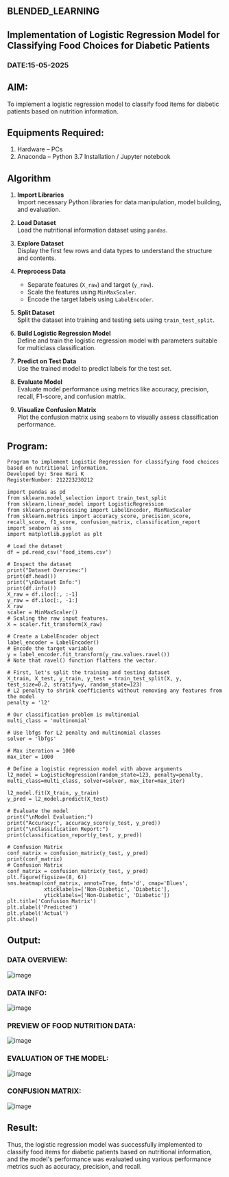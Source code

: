 ## BLENDED_LEARNING
## Implementation of Logistic Regression Model for Classifying Food Choices for Diabetic Patients
### DATE:15-05-2025
## AIM:
To implement a logistic regression model to classify food items for diabetic patients based on nutrition information.

## Equipments Required:
1. Hardware – PCs
2. Anaconda – Python 3.7 Installation / Jupyter notebook

## Algorithm

1. **Import Libraries**  
   Import necessary Python libraries for data manipulation, model building, and evaluation.

2. **Load Dataset**  
   Load the nutritional information dataset using `pandas`.

3. **Explore Dataset**  
   Display the first few rows and data types to understand the structure and contents.

4. **Preprocess Data**  
   - Separate features (`X_raw`) and target (`y_raw`).  
   - Scale the features using `MinMaxScaler`.  
   - Encode the target labels using `LabelEncoder`.

5. **Split Dataset**  
   Split the dataset into training and testing sets using `train_test_split`.

6. **Build Logistic Regression Model**  
   Define and train the logistic regression model with parameters suitable for multiclass classification.

7. **Predict on Test Data**  
   Use the trained model to predict labels for the test set.

8. **Evaluate Model**  
   Evaluate model performance using metrics like accuracy, precision, recall, F1-score, and confusion matrix.

9. **Visualize Confusion Matrix**  
   Plot the confusion matrix using `seaborn` to visually assess classification performance.


## Program:
```
Program to implement Logistic Regression for classifying food choices based on nutritional information.
Developed by: Sree Hari K
RegisterNumber: 212223230212

import pandas as pd
from sklearn.model_selection import train_test_split
from sklearn.linear_model import LogisticRegression
from sklearn.preprocessing import LabelEncoder, MinMaxScaler
from sklearn.metrics import accuracy_score, precision_score, recall_score, f1_score, confusion_matrix, classification_report
import seaborn as sns
import matplotlib.pyplot as plt

# Load the dataset
df = pd.read_csv('food_items.csv')

# Inspect the dataset
print("Dataset Overview:")
print(df.head())
print("\nDataset Info:")
print(df.info())
X_raw = df.iloc[:, :-1]
y_raw = df.iloc[:, -1:]
X_raw
scaler = MinMaxScaler()
# Scaling the raw input features.
X = scaler.fit_transform(X_raw)

# Create a LabelEncoder object
label_encoder = LabelEncoder()
# Encode the target variable
y = label_encoder.fit_transform(y_raw.values.ravel())
# Note that ravel() function flattens the vector.

# First, let's split the training and testing dataset
X_train, X_test, y_train, y_test = train_test_split(X, y, test_size=0.2, stratify=y, random_state=123)
# L2 penalty to shrink coefficients without removing any features from the model
penalty = 'l2'

# Our classification problem is multinomial
multi_class = 'multinomial'

# Use lbfgs for L2 penalty and multinomial classes
solver = 'lbfgs'

# Max iteration = 1000
max_iter = 1000

# Define a logistic regression model with above arguments
l2_model = LogisticRegression(random_state=123, penalty=penalty, multi_class=multi_class, solver=solver, max_iter=max_iter)

l2_model.fit(X_train, y_train)
y_pred = l2_model.predict(X_test)

# Evaluate the model
print("\nModel Evaluation:")
print("Accuracy:", accuracy_score(y_test, y_pred))
print("\nClassification Report:")
print(classification_report(y_test, y_pred))

# Confusion Matrix
conf_matrix = confusion_matrix(y_test, y_pred)
print(conf_matrix)
# Confusion Matrix
conf_matrix = confusion_matrix(y_test, y_pred)
plt.figure(figsize=(8, 6))
sns.heatmap(conf_matrix, annot=True, fmt='d', cmap='Blues',
            xticklabels=['Non-Diabetic', 'Diabetic'],
            yticklabels=['Non-Diabetic', 'Diabetic'])
plt.title('Confusion Matrix')
plt.xlabel('Predicted')
plt.ylabel('Actual')
plt.show()

```

## Output:
### DATA OVERVIEW:
![image](https://github.com/user-attachments/assets/62545e8f-c647-4068-b6f4-8e5591909c88)
### DATA INFO:
![image](https://github.com/user-attachments/assets/509a8b58-c904-4988-92bd-d6a3f66c3bee)
### PREVIEW OF FOOD NUTRITION DATA:
![image](https://github.com/user-attachments/assets/32b14d04-308c-4e12-9bf0-8b22b7d73e5c)
### EVALUATION OF THE MODEL:
![image](https://github.com/user-attachments/assets/25af3fdf-eb0f-4735-a623-e8183f0e01bb)
### CONFUSION MATRIX:
![image](https://github.com/user-attachments/assets/38aab9de-f8c9-4f1f-aca8-6b98b462a337)



## Result:
Thus, the logistic regression model was successfully implemented to classify food items for diabetic patients based on nutritional information, and the model's performance was evaluated using various performance metrics such as accuracy, precision, and recall.
